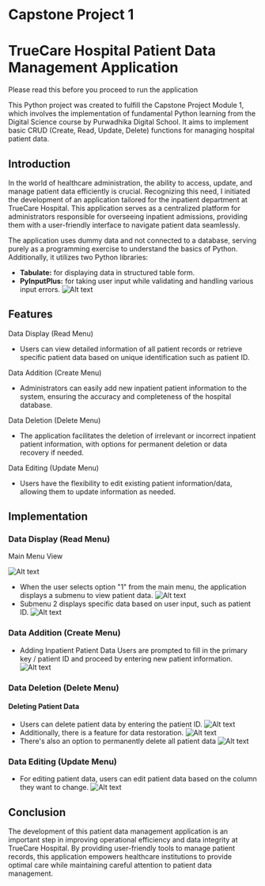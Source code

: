 # Capstone Project 1
# TrueCare Hospital Patient Data Management Application

Please read this before you proceed to run the application

This Python project was created to fulfill the Capstone Project Module 1, which involves the implementation of fundamental Python learning from the Digital Science course by Purwadhika Digital School. It aims to implement basic CRUD (Create, Read, Update, Delete) functions for managing hospital patient data.

## Introduction
In the world of healthcare administration, the ability to access, update, and manage patient data efficiently is crucial. Recognizing this need, I initiated the development of an application tailored for the inpatient department at TrueCare Hospital. This application serves as a centralized platform for administrators responsible for overseeing inpatient admissions, providing them with a user-friendly interface to navigate patient data seamlessly.

The application uses dummy data and not connected to a database, serving purely as a programming exercise to understand the basics of Python. Additionally, it utilizes two Python libraries:
- **Tabulate:** for displaying data in structured table form.
- **PyInputPlus:** for taking user input while validating and handling various input errors.
![Alt text](https://github.com/fatikasanjaya/Capstone_Project1/blob/8bddb4996a7c1b6f49a0e85cc4589148914ddcba/image/library.png)

## Features

Data Display (Read Menu)
- Users can view detailed information of all patient records or retrieve specific patient data based on unique identification such as patient ID.

Data Addition (Create Menu)
- Administrators can easily add new inpatient patient information to the system, ensuring the accuracy and completeness of the hospital database.

Data Deletion (Delete Menu)
- The application facilitates the deletion of irrelevant or incorrect inpatient patient information, with options for permanent deletion or data recovery if needed.

Data Editing (Update Menu)
- Users have the flexibility to edit existing patient information/data, allowing them to update information as needed.

## Implementation

### Data Display (Read Menu)
Main Menu View

![Alt text](https://github.com/fatikasanjaya/Capstone_Project1/blob/8bddb4996a7c1b6f49a0e85cc4589148914ddcba/image/main_menu.png)
- When the user selects option "1" from the main menu, the application displays a submenu to view patient data.
![Alt text](https://github.com/fatikasanjaya/Capstone_Project1/blob/main/image/read_menu.png)
- Submenu 2 displays specific data based on user input, such as patient ID.
![Alt text](https://github.com/fatikasanjaya/Capstone_Project1/blob/main/image/read%20data%20by%20id.png)
### Data Addition (Create Menu)
- Adding Inpatient Patient Data
  Users are prompted to fill in the primary key / patient ID and proceed by entering new patient information.
![Alt text](https://github.com/fatikasanjaya/Capstone_Project1/blob/main/image/create_menu.png)

### Data Deletion (Delete Menu)
#### Deleting Patient Data
- Users can delete patient data by entering the patient ID. 
![Alt text](https://github.com/fatikasanjaya/Capstone_Project1/blob/main/image/delete%20by%20id.png)
- Additionally, there is a feature for data restoration.
![Alt text](https://github.com/fatikasanjaya/Capstone_Project1/blob/main/image/restore%20data.png)
- There's also an option to permanently delete all patient data
![Alt text](https://github.com/fatikasanjaya/Capstone_Project1/blob/main/image/delete%20all%20data.png)

### Data Editing (Update Menu)
- For editing patient data, users can edit patient data based on the column they want to change.
![Alt text](https://github.com/fatikasanjaya/Capstone_Project1/blob/main/image/update_menu.png)


## Conclusion
The development of this patient data management application is an important step in improving operational efficiency and data integrity at TrueCare Hospital. By providing user-friendly tools to manage patient records, this application empowers healthcare institutions to provide optimal care while maintaining careful attention to patient data management.
